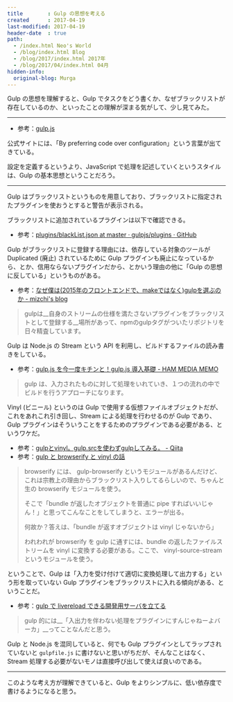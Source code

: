 ```yaml
---
title        : Gulp の思想を考える
created      : 2017-04-19
last-modified: 2017-04-19
header-date  : true
path:
  - /index.html Neo's World
  - /blog/index.html Blog
  - /blog/2017/index.html 2017年
  - /blog/2017/04/index.html 04月
hidden-info:
  original-blog: Murga
---
```


Gulp の思想を理解すると、Gulp でタスクをどう書くか、なぜブラックリストが存在しているのか、といったことの理解が深まる気がして、少し見てみた。

---

- 参考：[gulp.js](http://gulpjs.com/)

公式サイトには、「By preferring code over configuration」という言葉が出てきている。

設定を定義するというより、JavaScript で処理を記述していくというスタイルは、Gulp の基本思想ということだろう。

---

Gulp はブラックリストというものを用意しており、ブラックリストに指定されたプラグインを使おうとすると警告が表示される。

ブラックリストに追加されているプラグインは以下で確認できる。

- 参考：[plugins/blackList.json at master · gulpjs/plugins · GitHub](https://github.com/gulpjs/plugins/blob/master/src/blackList.json)

Gulp がブラックリストに登録する理由には、依存している対象のツールが Duplicated (廃止) されているために Gulp プラグインも廃止になっているから、とか、信用ならないプラグインだから、とかいう理由の他に「Gulp の思想に反している」というものがある。

- 参考：[なぜ僕は(2015年のフロントエンドで、makeではなく)gulpを選ぶのか - mizchi's blog](http://mizchi.hatenablog.com/entry/2015/05/11/182118)

> gulpは__自身のストリームの仕様を満たさないプラグインをブラックリストとして登録する__場所があって、npmのgulpタグがついたリポジトリを日々精査しています。

Gulp は Node.js の Stream という API を利用し、ビルドするファイルの読み書きをしている。

- 参考：[gulp.js を今一度キチンと！gulp.js 導入基礎 - HAM MEDIA MEMO](https://h2ham.net/gulp-basic)

> gulp は、入力されたものに対して処理をいれていき、１つの流れの中でビルドを行うアプローチになります。

Vinyl (ビニール) というのは Gulp で使用する仮想ファイルオブジェクトだが、これをあれこれ引き回し、Stream による処理を行わせるのが Gulp であり、Gulp プラグインはそういうことをするためのプラグインである必要がある、というワケだ。

- 参考：[gulpとvinyl。gulp.srcを使わずgulpしてみる。 - Qiita](http://qiita.com/eielh/items/dea9fd85d5389fd44174)
- 参考：[gulp と browserify と vinyl の話](http://umai-bow.hateblo.jp/entry/2014/10/08/002235)

> browserify には、 gulp-browserify というモジュールがあるんだけど、これは宗教上の理由からブラックリスト入りしてるらしいので、ちゃんと生の browserify モジュールを使う。
> 
> そこで「bundle が返したオブジェクトを普通に pipe すればいいじゃん！」と思ってこんなことをしてしまうと、エラーが出る。
> 
> 何故か？答えは、「bundle が返すオブジェクトは vinyl じゃないから」
> 
> われわれが browserify を gulp に通すには、bundle の返したファイルストリームを vinyl に変換する必要がある。ここで、 vinyl-source-stream というモジュールを使う。

ということで、Gulp は「入力を受け付けて適切に変換処理して出力する」という形を取っていない Gulp プラグインをブラックリストに入れる傾向がある、ということだ。

- 参考：[gulp で livereload できる開発用サーバを立てる](http://umai-bow.hateblo.jp/entry/2015/04/09/001925)

> gulp 的には__「入出力を伴わない処理をプラグインにすんじゃねーよバーカ」__ってことなんだと思う。

Gulp と Node.js を混同していると、何でも Gulp プラグインとしてラップされていないと `gulpfile.js` に書けないと思いがちだが、そんなことはなく、Stream 処理する必要がないモノは直接呼び出して使えば良いのである。

---

このような考え方が理解できていると、Gulp をよりシンプルに、低い依存度で書けるようになると思う。
